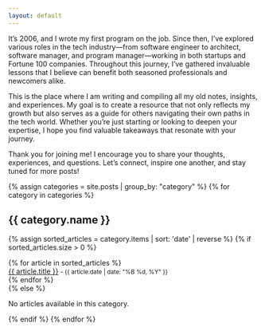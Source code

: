 ```yaml
---
layout: default
---
```







   It’s 2006, and I wrote my first program on the job. Since then, I’ve explored various roles in the tech industry—from software engineer to architect, software manager, and program manager—working in both startups and Fortune 100 companies. Throughout this journey, I’ve gathered invaluable lessons that I believe can benefit both seasoned professionals and newcomers alike.

This is the place where I am writing and compiling all my old notes, insights, and experiences. My goal is to create a resource that not only reflects my growth but also serves as a guide for others navigating their own paths in the tech world. Whether you’re just starting or looking to deepen your expertise, I hope you find valuable takeaways that resonate with your journey.

Thank you for joining me! I encourage you to share your thoughts, experiences, and questions. Let’s connect, inspire one another, and stay tuned for more posts!


{% assign categories = site.posts | group_by: "category" %}
{% for category in categories %}
## {{ category.name }} <!-- ({{ category.items.size }} articles) --> 
{% assign sorted_articles = category.items | sort: 'date' | reverse %}
{% if sorted_articles.size > 0 %}
<div>
<ul style="list-style-type: none; padding: 0; margin: 0;">
{% for article in sorted_articles %}
    <li>
        <a href="{{ article.url }}" target="_blank" rel="noopener noreferrer">{{ article.title }}</a>  <small> - {{ article.date | date: "%B %d, %Y" }}</small>
    </li>
{% endfor %}
</ul>
</div>
{% else %}
<p>No articles available in this category.</p>
{% endif %}
{% endfor %}


